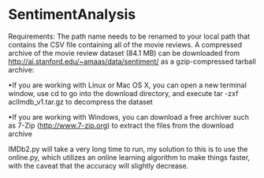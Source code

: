 # SentimentAnalysis
Requirements:
The path name needs to be renamed to your local path that contains the CSV file containing all of the movie reviews.
A compressed archive of the movie review dataset (84.1 MB) can be downloaded from http://ai.stanford.edu/~amaas/data/sentiment/ 
as a gzip-compressed tarball archive:

•If you are working with Linux or Mac OS X, you can open a new terminal window, use cd to go into the download directory,
 and execute tar -zxf aclImdb_v1.tar.gz to decompress the dataset
 
•If you are working with Windows, you can download a free archiver such as 7-Zip (http://www.7-zip.org) to extract the files 
 from the download archive
 
 IMDb2.py will take a very long time to run, my solution to this is to use the online.py, which utilizes an online learning algorithm to make things faster, with the caveat that the accuracy will slightly decrease.

